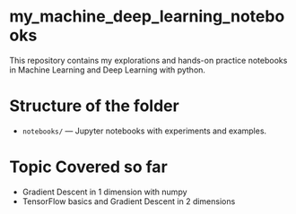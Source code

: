 # my_machine_deep_learning_notebooks
This repository contains my explorations and hands-on practice notebooks in Machine Learning and Deep Learning with python. 

# Structure of the folder
- `notebooks/` — Jupyter notebooks with experiments and examples.

# Topic Covered so far
- Gradient Descent in 1 dimension with numpy
- TensorFlow basics and Gradient Descent in 2 dimensions  


